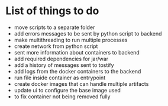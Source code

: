 # List of things to do

* move scripts to a separate folder
* add errors messages to be sent by python script to backend
* make multithreading to run multiple processes
* create network from python script
* sent more information about containers to backend
* add required dependencies for jar/war
* add a history of messages sent to tostify
* add logs from the docker containers to the backend
* run file inside container as entrypoint
* create docker images that can handle multiple artifacts
* update ui to configure the base image used
* to fix container not being removed fully